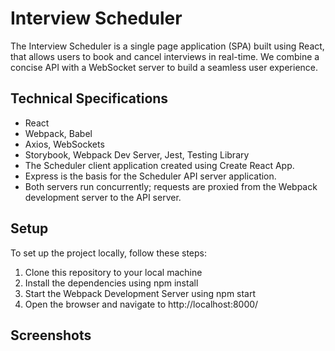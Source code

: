# Interview Scheduler

The Interview Scheduler is a single page application (SPA) built using React, that allows users to book and cancel interviews in real-time. We combine a concise API with a WebSocket server to build a seamless user experience.

## Technical Specifications

- React
- Webpack, Babel
- Axios, WebSockets
- Storybook, Webpack Dev Server, Jest, Testing Library
- The Scheduler client application created using Create React App.
- Express is the basis for the Scheduler API server application.
- Both servers run concurrently; requests are proxied from the Webpack development server to the API server.

## Setup

To set up the project locally, follow these steps:

1. Clone this repository to your local machine 
2. Install the dependencies using npm install
3. Start the Webpack Development Server using npm start
4. Open the browser and navigate to http://localhost:8000/

## Screenshots


